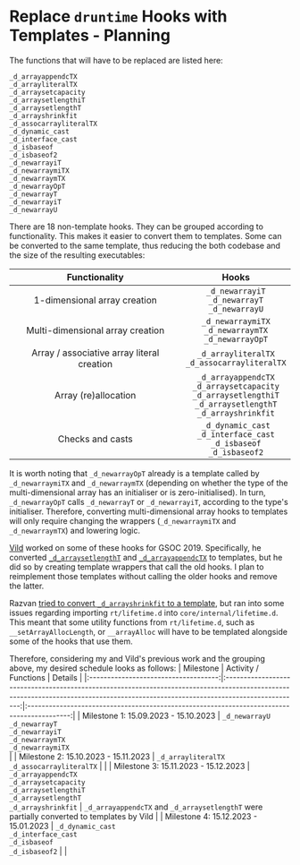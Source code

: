 # Replace `druntime` Hooks with Templates - Planning

The functions that will have to be replaced are listed here:

```text
_d_arrayappendcTX
_d_arrayliteralTX
_d_arraysetcapacity
_d_arraysetlengthiT
_d_arraysetlengthT
_d_arrayshrinkfit
_d_assocarrayliteralTX
_d_dynamic_cast
_d_interface_cast
_d_isbaseof
_d_isbaseof2
_d_newarrayiT
_d_newarraymiTX
_d_newarraymTX
_d_newarrayOpT
_d_newarrayT
_d_newarrayiT
_d_newarrayU
```

There are 18 non-template hooks.
They can be grouped according to functionality.
This makes it easier to convert them to templates.
Some can be converted to the same template, thus reducing the both codebase and the size of the resulting executables:

| Functionality                              | Hooks                                                                                                                        |
|:------------------------------------------:|:----------------------------------------------------------------------------------------------------------------------------:|
| 1-dimensional array creation               | `_d_newarrayiT`<br />`_d_newarrayT`<br />`_d_newarrayU`                                                                     |
| Multi-dimensional array creation           | `_d_newarraymiTX`<br />`_d_newarraymTX`<br />`_d_newarrayOpT`                                                                |
| Array / associative array literal creation | `_d_arrayliteralTX`<br />`_d_assocarrayliteralTX`                                                                            |
| Array (re)allocation                       | `_d_arrayappendcTX`<br />`_d_arraysetcapacity`<br />`_d_arraysetlengthiT`<br />`_d_arraysetlengthT`<br />`_d_arrayshrinkfit` |
| Checks and casts                           | `_d_dynamic_cast`<br />`_d_interface_cast`<br />`_d_isbaseof`<br />`_d_isbaseof2`                                            |

It is worth noting that `_d_newarrayOpT` already is a template called by `_d_newarraymiTX` and `_d_newarraymTX` (depending on whether the type of the multi-dimensional array has an initialiser or is zero-initialised).
In turn, `_d_newarrayOpT` calls `_d_newarrayT` or `_d_newarrayiT`, according to the type's initialiser.
Therefore, converting multi-dimensional array hooks to templates will only require changing the wrappers (`_d_newarraymiTX` and `_d_newarraymTX`) and lowering logic.

[Vild](https://github.com/vild) worked on some of these hooks for GSOC 2019.
Specifically, he converted [`_d_arraysetlengthT`](https://github.com/dlang/druntime/pull/2656) and [`_d_arrayappendcTX`](https://github.com/dlang/druntime/pull/2632) to templates, but he did so by creating template wrappers that call the old hooks.
I plan to reimplement those templates without calling the older hooks and remove the latter.

Razvan [tried to convert `_d_arrayshrinkfit` to a template](https://github.com/dlang/dmd/pull/15289), but ran into some issues regarding importing `rt/lifetime.d` into `core/internal/lifetime.d`.
This meant that some utility functions from `rt/lifetime.d`, such as `__setArrayAllocLength`, or `__arrayAlloc` will have to be templated alongside some of the hooks that use them.

Therefore, considering my and Vild's previous work and the grouping above, my desired schedule looks as follows:
|          Milestone                   | Activity / Functions                                                                                                                                                              |      Details                                |
|:------------------------------------:|:---------------------------------------------------------------------------------------------------------------------------------------------------------------------------------:|:------------------------------------------------------------------------------------------:|
| Milestone 1: 15.09.2023 - 15.10.2023 | `_d_newarrayU`<br />`_d_newarrayT`<br />`_d_newarrayiT`<br />`_d_newarraymTX`<br />`_d_newarraymiTX`<br /> |
| Milestone 2: 15.10.2023 - 15.11.2023 | `_d_arrayliteralTX`<br />`_d_assocarrayliteralTX` | |
| Milestone 3: 15.11.2023 - 15.12.2023 | `_d_arrayappendcTX`<br />`_d_arraysetcapacity`<br />`_d_arraysetlengthiT`<br />`_d_arraysetlengthT`<br />`_d_arrayshrinkfit`                                                      | `_d_arrayappendcTX` and `_d_arraysetlengthT` were partially converted to templates by Vild |
| Milestone 4: 15.12.2023 - 15.01.2023 | `_d_dynamic_cast`<br />`_d_interface_cast`<br />`_d_isbaseof`<br />`_d_isbaseof2` | |
